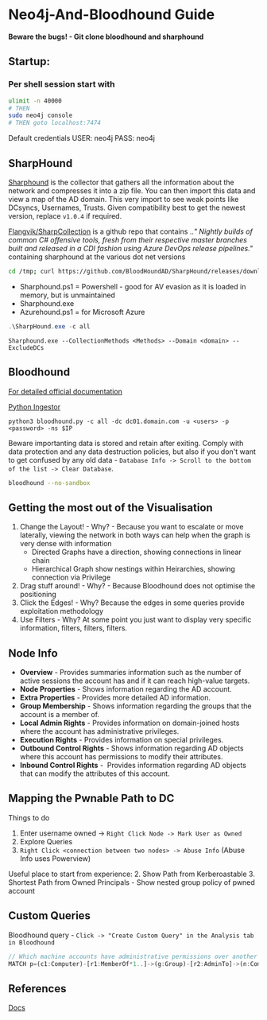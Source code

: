 # Neo4j-And-Bloodhound Guide

**Beware the bugs! - Git clone bloodhound and sharphound**

## Startup:

### Per shell session start with
```bash
ulimit -n 40000 
# THEN
sudo neo4j console
# THEN goto localhost:7474
```
Default credentials
USER: neo4j
PASS: neo4j

## SharpHound
[Sharphound](https://github.com/BloodHoundAD/BloodHound/tree/master/Collectors) is the collector that gathers all the information about the network and compresses it into a zip file. You can then import this data and view a map of the AD domain. This very import to see weak points like DCsyncs, Usernames, Trusts. Given compatibility best to get the newest version, replace `v1.0.4` if required.

[Flangvik/SharpCollection](https://github.com/Flangvik/SharpCollection) is  a github repo that contains ..*"
Nightly builds of common C# offensive tools, fresh from their respective master branches built and released in a CDI fashion using Azure DevOps release pipelines."* containing sharphound at the various dot net versions


```bash
cd /tmp; curl https://github.com/BloodHoundAD/SharpHound/releases/download/v1.0.4/SharpHound-v1.0.4.zip -oL SharpHound.zip
```

- Sharphound.ps1 = Powershell - good for AV evasion as it is loaded in memory, but is unmaintained 
- Sharphound.exe 
- Azurehound.ps1 = for Microsoft Azure


```powershell
.\SharpHound.exe -c all
```

```batch
Sharphound.exe --CollectionMethods <Methods> --Domain <domain> --ExcludeDCs
```

## Bloodhound
[For detailed official documentation](https://bloodhound.readthedocs.io/en/latest/data-analysis/bloodhound-gui.html)

[Python Ingestor](https://github.com/fox-it/BloodHound.py)

```
python3 bloodhound.py -c all -dc dc01.domain.com -u <users> -p <password> -ns $IP
```

Beware importanting data is stored and retain after exiting. Comply with data protection and any data destruction policies, but also if you don't want to get confused by any old data - `Database Info -> Scroll to the bottom of the list -> Clear Database`.

```bash
bloodhound --no-sandbox
```

## Getting the most out of the Visualisation 

1. Change the Layout! - Why? - Because you want to escalate or move laterally, viewing the network in both ways can help when the graph is very dense with information
	- Directed Graphs have a direction, showing connections in linear chain
	- Hierarchical Graph show nestings within Heirarchies, showing connection via Privilege
2. Drag stuff around! - Why? - Because Bloodhound does not optimise the positioning
3. Click the Edges! - Why? Because the edges in some queries provide exploitation methodology
4. Use Filters - Why? At some point you just want to display very specific information, filters, filters, filters. 

## Node Info
-   **Overview** - Provides summaries information such as the number of active sessions the account has and if it can reach high-value targets.  
-   **Node Properties** - Shows information regarding the AD account. 
-   **Extra Properties** - Provides more detailed AD information.
-   **Group Membership** - Shows information regarding the groups that the account is a member of.  
-   **Local Admin Rights** - Provides information on domain-joined hosts where the account has administrative privileges.  
-   **Execution Rights** - Provides information on special privileges.  
-   **Outbound Control Rights** - Shows information regarding AD objects where this account has permissions to modify their attributes.  
-   **Inbound Control Rights** -  Provides information regarding AD objects that can modify the attributes of this account.


## Mapping the Pwnable Path to DC
Things to do
1. Enter username owned -> `Right Click Node -> Mark User as Owned`
1. Explore Queries
1. `Right Click <connection between two nodes> -> Abuse Info` (Abuse Info uses Powerview)

Useful place to start from experience:
2. Show Path from Kerberoastable
3. Shortest Path from Owned Principals - Show nested group policy of pwned account

## Custom Queries

Bloodhound query - `Click -> "Create Custom Query" in the Analysis tab in Bloodhound`


```js
// Which machine accounts have administrative permissions over another
MATCH p=(c1:Computer)-[r1:MemberOf*1..]->(g:Group)-[r2:AdminTo]->(n:Computer) RETURN p
```

## References
[Docs](https://bloodhound.readthedocs.io/en/latest/data-analysis/bloodhound-gui.html)
